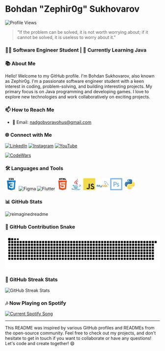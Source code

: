 # Bohdan "Zephir0g" Sukhovarov

![Profile Views](https://komarev.com/ghpvc/?username=Zephir0g&color=brightgreen)

> "If the problem can be solved, it is not worth worrying about; if it cannot be solved, it is useless to worry about it."

### 👨‍💻 Software Engineer Student | 🌱 Currently Learning Java

### 📚 About Me

Hello! Welcome to my GitHub profile. I'm Bohdan Sukhovarov, also known as Zephir0g. I'm a passionate software engineer student with a keen interest in coding, problem-solving, and building interesting projects. My primary focus is on Java programming and developing games. I love to explore new technologies and work collaboratively on exciting projects.

### 📫 How to Reach Me

- 📧 Email: [nadgobvoravohus@gmail.com](mailto:nadgobvoravohus@gmail.com)

### 🌐 Connect with Me

[![LinkedIn](https://img.shields.io/badge/LinkedIn-%230077B5.svg?&style=for-the-badge&logo=linkedin&logoColor=white)](https://www.linkedin.com/in/bohdan-sukhovarov/)
[![Instagram](https://img.shields.io/badge/Instagram-%23E4405F.svg?&style=for-the-badge&logo=instagram&logoColor=white)](https://instagram.com/bogdp_26)
[![YouTube](https://img.shields.io/badge/YouTube-%23FF0000.svg?&style=for-the-badge&logo=youtube&logoColor=white)](https://www.youtube.com/channel/UCJ-2z07hsxrF3DkI8bD97NQ)

[![CodeWars](https://www.codewars.com/users/Zephir0g/badges/large)](https://www.codewars.com/users/Zephir0g)

### 🛠️ Languages and Tools

<p align="left">
  <img src="https://raw.githubusercontent.com/devicons/devicon/master/icons/css3/css3-original-wordmark.svg" alt="CSS3" width="40" height="40"/>
  <img src="https://www.vectorlogo.zone/logos/figma/figma-icon.svg" alt="Figma" width="40" height="40"/>
  <img src="https://www.vectorlogo.zone/logos/flutterio/flutterio-icon.svg" alt="Flutter" width="40" height="40"/>
  <img src="https://raw.githubusercontent.com/devicons/devicon/master/icons/html5/html5-original-wordmark.svg" alt="HTML5" width="40" height="40"/>
  <img src="https://raw.githubusercontent.com/devicons/devicon/master/icons/java/java-original.svg" alt="Java" width="40" height="40"/>
  <img src="https://raw.githubusercontent.com/devicons/devicon/master/icons/javascript/javascript-original.svg" alt="JavaScript" width="40" height="40"/>
  <img src="https://raw.githubusercontent.com/devicons/devicon/master/icons/mysql/mysql-original-wordmark.svg" alt="MySQL" width="40" height="40"/>
  <img src="https://raw.githubusercontent.com/devicons/devicon/master/icons/photoshop/photoshop-line.svg" alt="Photoshop" width="40" height="40"/>
  <img src="https://raw.githubusercontent.com/devicons/devicon/master/icons/python/python-original.svg" alt="Python" width="40" height="40"/>
</p>

### 📊 GitHub Stats

<img src="https://myreadme.vercel.app/api/embed/Zephir0g?panels=userstatistics,toprepositories,toplanguages,commitgraph" alt="reimaginedreadme" />

### 🐍 GitHub Contribution Snake

<!-- ![Snake animation](https://github.com/Zephir0g/Zephir0g/blob/output/github-contribution-grid-snake.svg) -->
<picture>
  <source media="(prefers-color-scheme: dark)"  srcset="https://raw.githubusercontent.com/Zephir0g/Zephir0g/output/github-contribution-grid-snake-dark.svg"/>
  <source media="(prefers-color-scheme: light)" srcset="https://raw.githubusercontent.com/Zephir0g/Zephir0g/output/github-contribution-grid-snake.svg" />
  <img alt="github-snake" src="https://raw.githubusercontent.com/Zephir0g/Zephir0g/output/github-contribution-grid-snake.svg" />
</picture>

### 🚀 GitHub Streak Stats

![GitHub Streak Stats](https://github-readme-streak-stats.herokuapp.com/?user=Zephir0g&theme=tokyonight)

### 🎶 Now Playing on Spotify

<a href="https://open.spotify.com/user/6vq1yanwt3koyfl3m5hwe0o3b?si=3d59a6e169f94957">
  <img src="https://spotify-readme-zephir0g.vercel.app/api?theme=dark" alt="Current Spotify Song">
</a>

---

This README was inspired by various GitHub profiles and READMEs from the open-source community. Feel free to check out my projects, and don't hesitate to get in touch if you want to collaborate or have any questions! Let's code and create together! 😄
